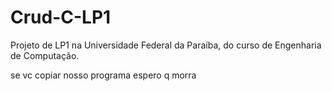 # Crud-C-LP1

Projeto de LP1 na Universidade Federal da Paraíba, do curso de Engenharia de Computação.

se vc copiar nosso programa espero q morra
